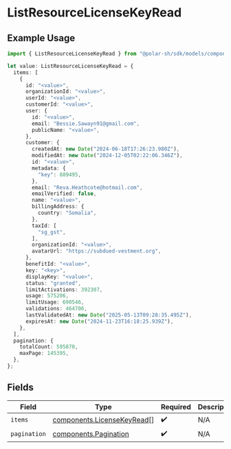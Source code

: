 # ListResourceLicenseKeyRead

## Example Usage

```typescript
import { ListResourceLicenseKeyRead } from "@polar-sh/sdk/models/components/listresourcelicensekeyread.js";

let value: ListResourceLicenseKeyRead = {
  items: [
    {
      id: "<value>",
      organizationId: "<value>",
      userId: "<value>",
      customerId: "<value>",
      user: {
        id: "<value>",
        email: "Bessie.Sawayn91@gmail.com",
        publicName: "<value>",
      },
      customer: {
        createdAt: new Date("2024-06-18T17:26:23.980Z"),
        modifiedAt: new Date("2024-12-05T02:22:06.346Z"),
        id: "<value>",
        metadata: {
          "key": 889495,
        },
        email: "Reva.Heathcote@hotmail.com",
        emailVerified: false,
        name: "<value>",
        billingAddress: {
          country: "Somalia",
        },
        taxId: [
          "sg_gst",
        ],
        organizationId: "<value>",
        avatarUrl: "https://subdued-vestment.org",
      },
      benefitId: "<value>",
      key: "<key>",
      displayKey: "<value>",
      status: "granted",
      limitActivations: 392307,
      usage: 575206,
      limitUsage: 690546,
      validations: 464706,
      lastValidatedAt: new Date("2025-05-13T09:28:35.495Z"),
      expiresAt: new Date("2024-11-23T16:18:25.939Z"),
    },
  ],
  pagination: {
    totalCount: 595870,
    maxPage: 145395,
  },
};
```

## Fields

| Field                                                                    | Type                                                                     | Required                                                                 | Description                                                              |
| ------------------------------------------------------------------------ | ------------------------------------------------------------------------ | ------------------------------------------------------------------------ | ------------------------------------------------------------------------ |
| `items`                                                                  | [components.LicenseKeyRead](../../models/components/licensekeyread.md)[] | :heavy_check_mark:                                                       | N/A                                                                      |
| `pagination`                                                             | [components.Pagination](../../models/components/pagination.md)           | :heavy_check_mark:                                                       | N/A                                                                      |